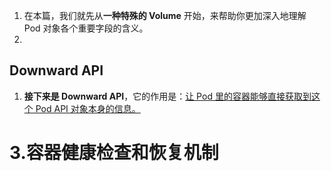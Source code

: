 

1. 在本篇，我们就先从**一种特殊的 Volume** 开始，来帮助你更加深入地理解 Pod 对象各个重要字段的含义。
2. 



## Downward API

1. **接下来是 Downward API**，它的作用是：<u>让 Pod 里的容器能够直接获取到这个 Pod API 对象本身的信息。</u>





# 3.容器健康检查和恢复机制